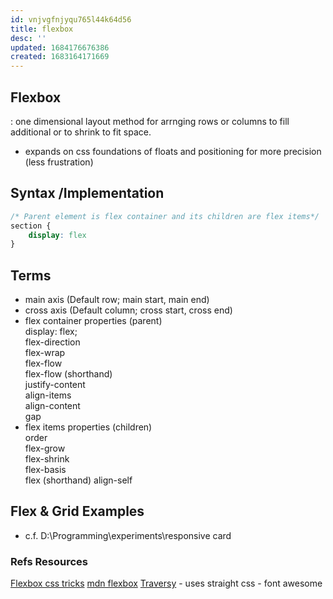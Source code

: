 ```yaml
---
id: vnjvgfnjyqu765l44k64d56
title: flexbox
desc: ''
updated: 1684176676386
created: 1683164171669
---
```

## Flexbox
: one dimensional layout method for arrnging rows or columns to fill additional or to shrink to fit space.  
- expands on css foundations of floats and positioning for more precision (less frustration)

## Syntax /Implementation
``` css
/* Parent element is flex container and its children are flex items*/
section {
    display: flex
}

```
## Terms
- main axis (Default row; main start, main end)
- cross axis (Default column; cross start, cross end)
- flex container properties (parent)  
    display: flex;  
    flex-direction  
    flex-wrap  
    flex-flow  
    flex-flow (shorthand)  
    justify-content  
    align-items  
    align-content  
    gap  
- flex items properties (children)  
    order  
    flex-grow  
    flex-shrink  
    flex-basis  
    flex  (shorthand)
    align-self

## Flex & Grid Examples
* c.f. D:\Programming\experiments\responsive card  


### Refs Resources
[Flexbox css tricks](https://css-tricks.com/snippets/css/a-guide-to-flexbox/)
[mdn flexbox](https://developer.mozilla.org/en-US/docs/Learn/CSS/CSS_layout/Flexbox)
[Traversy](https://www.youtube.com/watch?v=3YW65K6LcIA&t=0s) 
    - uses straight css
    - font awesome